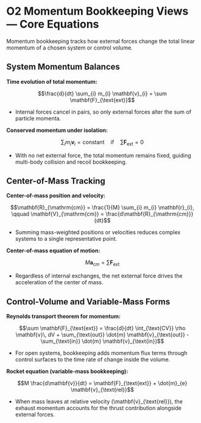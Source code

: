 # O2 Momentum Bookkeeping Views — Core Equations

Momentum bookkeeping tracks how external forces change the total linear momentum of a chosen system or control volume.

## System Momentum Balances
**Time evolution of total momentum:**

$$\frac{d}{dt} \sum_{i} m_{i} \mathbf{v}_{i} = \sum \mathbf{F}_{\text{ext}}$$

- Internal forces cancel in pairs, so only external forces alter the sum of particle momenta.

**Conserved momentum under isolation:**

$$\sum_{i} m_{i} \mathbf{v}_{i} = \text{constant} \quad \text{if} \quad \sum \mathbf{F}_{\text{ext}} = 0$$

- With no net external force, the total momentum remains fixed, guiding multi-body collision and recoil bookkeeping.

## Center-of-Mass Tracking
**Center-of-mass position and velocity:**

$$\mathbf{R}_{\mathrm{cm}} = \frac{1}{M} \sum_{i} m_{i} \mathbf{r}_{i}, \qquad \mathbf{V}_{\mathrm{cm}} = \frac{d\mathbf{R}_{\mathrm{cm}}}{dt}$$

- Summing mass-weighted positions or velocities reduces complex systems to a single representative point.

**Center-of-mass equation of motion:**

$$M \mathbf{a}_{\mathrm{cm}} = \sum \mathbf{F}_{\text{ext}}$$

- Regardless of internal exchanges, the net external force drives the acceleration of the center of mass.

## Control-Volume and Variable-Mass Forms
**Reynolds transport theorem for momentum:**

$$\sum \mathbf{F}_{\text{ext}} = \frac{d}{dt} \int_{\text{CV}} \rho \mathbf{v}\, dV + \sum_{\text{out}} \dot{m} \mathbf{v}_{\text{out}} - \sum_{\text{in}} \dot{m} \mathbf{v}_{\text{in}}$$

- For open systems, bookkeeping adds momentum flux terms through control surfaces to the time rate of change inside the volume.

**Rocket equation (variable-mass bookkeeping):**

$$M \frac{d\mathbf{v}}{dt} = \mathbf{F}_{\text{ext}} + \dot{m}_{e} \mathbf{v}_{\text{rel}}$$

- When mass leaves at relative velocity \(\mathbf{v}_{\text{rel}}\), the exhaust momentum accounts for the thrust contribution alongside external forces.
